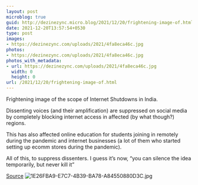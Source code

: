 ```yaml
---
layout: post
microblog: true
guid: http://dezinezync.micro.blog/2021/12/20/frightening-image-of.html
date: 2021-12-20T13:57:54+0530
type: post
images:
- https://dezinezync.com/uploads/2021/4fa8eca46c.jpg
photos:
- https://dezinezync.com/uploads/2021/4fa8eca46c.jpg
photos_with_metadata:
- url: https://dezinezync.com/uploads/2021/4fa8eca46c.jpg
  width: 0
  height: 0
url: /2021/12/20/frightening-image-of.html
---
```

Frightening image of the scope of Internet Shutdowns in India. 

Dissenting voices (and their amplification) are suppressed on social media by completely blocking internet access in affected (by what though?) regions. 

This has also affected online education for students joining in remotely during the pandemic and internet businesses (a lot of them who started setting up ecomm stores during the pandemic). 

All of this, to suppress dissenters. I guess it’s now, “you can silence the idea temporarily, but never kill it” 

[Source](https://twitter.com/SFLCin/status/1472835439660711936)
![1E26FBA9-E7C7-4B39-BA78-A84550880D3C.jpg](https://dezinezync.com/uploads/2021/4fa8eca46c.jpg)
